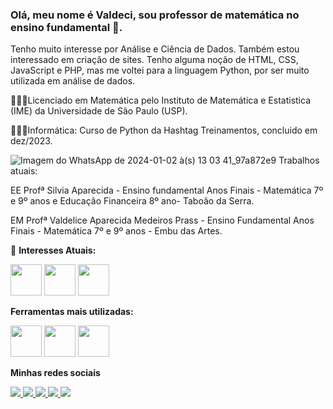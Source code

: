 ### Olá, meu nome é Valdeci, sou professor de matemática no ensino fundamental 👋.
Tenho muito interesse por Análise e Ciência de Dados. Também estou interessado em criação de sites.
Tenho alguma noção de HTML, CSS, JavaScript e PHP, mas me voltei para a linguagem Python, por ser muito utilizada em análise de dados.

👨🏼‍🎓Licenciado em Matemática pelo Instituto de Matemática e Estatistica (IME) da Universidade de São Paulo (USP).

👨🏻‍💻Informática: Curso de Python da Hashtag Treinamentos, concluido em dez/2023.

![Imagem do WhatsApp de 2024-01-02 à(s) 13 03 41_97a872e9](https://github.com/Valdeci-Embu/Valdeci-Embu/assets/118638980/be794cbc-6d83-44ba-8c33-5afda7efcac8)
Trabalhos atuais:

EE Profª Silvia Aparecida - Ensino fundamental Anos Finais - Matemática 7º e 9º anos e Educação Financeira 8º ano- Taboão da Serra.

EM Profª Valdelice Aparecida Medeiros Prass - Ensino Fundamental Anos Finais -  Matemática 7º e 9º anos - Embu das Artes.

🔭 **Interesses Atuais:**

<i class="devicon-adonisjs-original">
<img width="50" src="https://cdn.jsdelivr.net/gh/devicons/devicon/icons/python/python-original-wordmark.svg" />
<img width="50" src="https://cdn.jsdelivr.net/gh/devicons/devicon/icons/r/r-original.svg" />
<img width="50" src="https://cdn.jsdelivr.net/gh/devicons/devicon/icons/php/php-original.svg" />      
</i>


  **Ferramentas mais utilizadas:**
  
<i class="devicon-adonisjs-original">
<img width="50" src="https://cdn.jsdelivr.net/gh/devicons/devicon/icons/jupyter/jupyter-original-wordmark.svg" />
<img width="50" src="https://cdn.jsdelivr.net/gh/devicons/devicon/icons/pycharm/pycharm-original.svg" />
          
<img width="50" src="https://cdn.jsdelivr.net/gh/devicons/devicon/icons/vscode/vscode-original-wordmark.svg" />
</i>

**Minhas redes sociais**

<a href ="http://www.linkedin.com/in/" >
    <img src="https://img.shields.io/badge/linkedin-%230077B5.svg?style=for-the-badge&logo=linkedin&logoColor=white">
</a>
<a href ="https://www.facebook.com/valdeci.embu?mibextid=ZbWKwL" >
    <img src="https://img.shields.io/badge/Facebook-%231877F2.svg?style=for-the-badge&logo=Facebook&logoColor=white">
</a>
<a href ="https://instagram.com/evaldeci?igshid=M2RkZGJiMzhjOQ==" >
    <img src="https://img.shields.io/badge/Instagram-%23E4405F.svg?style=for-the-badge&logo=Instagram&logoColor=white">
</a>
<a href ="https://x.com/valdeciembu?t=6wuxGTxJKzR1Hibdjqt29g&s=09" >
    <img src="https://img.shields.io/badge/X-%23000000.svg?style=for-the-badge&logo=X&logoColor=white">
</a>
<a href ="https://www.tiktok.com/@professor.valdeci?_t=8hTWeF3GmpR&_r=1" >
    <img src="https://img.shields.io/badge/TikTok-%23000000.svg?style=for-the-badge&logo=TikTok&logoColor=white">
</a>

          



